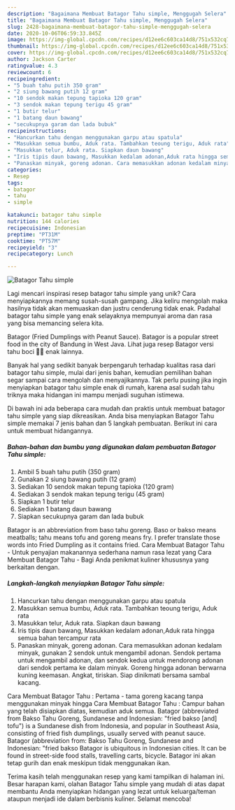```yaml
---
description: "Bagaimana Membuat Batagor Tahu simple, Menggugah Selera"
title: "Bagaimana Membuat Batagor Tahu simple, Menggugah Selera"
slug: 2428-bagaimana-membuat-batagor-tahu-simple-menggugah-selera
date: 2020-10-06T06:59:33.845Z
image: https://img-global.cpcdn.com/recipes/d12ee6c603ca14d8/751x532cq70/batagor-tahu-simple-foto-resep-utama.jpg
thumbnail: https://img-global.cpcdn.com/recipes/d12ee6c603ca14d8/751x532cq70/batagor-tahu-simple-foto-resep-utama.jpg
cover: https://img-global.cpcdn.com/recipes/d12ee6c603ca14d8/751x532cq70/batagor-tahu-simple-foto-resep-utama.jpg
author: Jackson Carter
ratingvalue: 4.3
reviewcount: 6
recipeingredient:
- "5 buah tahu putih 350 gram"
- "2 siung bawang putih 12 gram"
- "10 sendok makan tepung tapioka 120 gram"
- "3 sendok makan tepung terigu 45 gram"
- "1 butir telur"
- "1 batang daun bawang"
- "secukupnya garam dan lada bubuk"
recipeinstructions:
- "Hancurkan tahu dengan menggunakan garpu atau spatula"
- "Masukkan semua bumbu, Aduk rata. Tambahkan teoung terigu, Aduk rata"
- "Masukkan telur, Aduk rata. Siapkan daun bawang"
- "Iris tipis daun bawang, Masukkan kedalam adonan,Aduk rata hingga semua bahan tercampur rata"
- "Panaskan minyak, goreng adonan. Cara memasukkan adonan kedalam minyak, gunakan 2 sendok untuk mengambil adonan. Sendok pertama untuk mengambil adonan, dan sendok kedua untuk mendorong adonan dari sendok pertama ke dalam minyak. Goreng hingga adonan berwarna kuning keemasan. Angkat, tiriskan. Siap dinikmati bersama sambal kacang."
categories:
- Resep
tags:
- batagor
- tahu
- simple

katakunci: batagor tahu simple 
nutrition: 144 calories
recipecuisine: Indonesian
preptime: "PT31M"
cooktime: "PT57M"
recipeyield: "3"
recipecategory: Lunch

---
```



![Batagor Tahu simple](https://img-global.cpcdn.com/recipes/d12ee6c603ca14d8/751x532cq70/batagor-tahu-simple-foto-resep-utama.jpg)

Lagi mencari inspirasi resep batagor tahu simple yang unik? Cara menyiapkannya memang susah-susah gampang. Jika keliru mengolah maka hasilnya tidak akan memuaskan dan justru cenderung tidak enak. Padahal batagor tahu simple yang enak selayaknya mempunyai aroma dan rasa yang bisa memancing selera kita.

Batagor (Fried Dumplings with Peanut Sauce). Batagor is a popular street food in the city of Bandung in West Java. Lihat juga resep Batagor versi tahu boci 🍲😍 enak lainnya.

Banyak hal yang sedikit banyak berpengaruh terhadap kualitas rasa dari batagor tahu simple, mulai dari jenis bahan, kemudian pemilihan bahan segar sampai cara mengolah dan menyajikannya. Tak perlu pusing jika ingin menyiapkan batagor tahu simple enak di rumah, karena asal sudah tahu triknya maka hidangan ini mampu menjadi suguhan istimewa.


Di bawah ini ada beberapa cara mudah dan praktis untuk membuat batagor tahu simple yang siap dikreasikan. Anda bisa menyiapkan Batagor Tahu simple memakai 7 jenis bahan dan 5 langkah pembuatan. Berikut ini cara untuk membuat hidangannya.

<!--inarticleads1-->

##### Bahan-bahan dan bumbu yang digunakan dalam pembuatan Batagor Tahu simple:

1. Ambil 5 buah tahu putih (350 gram)
1. Gunakan 2 siung bawang putih (12 gram)
1. Sediakan 10 sendok makan tepung tapioka (120 gram)
1. Sediakan 3 sendok makan tepung terigu (45 gram)
1. Siapkan 1 butir telur
1. Sediakan 1 batang daun bawang
1. Siapkan secukupnya garam dan lada bubuk


Batagor is an abbreviation from baso tahu goreng. Baso or bakso means meatballs; tahu means tofu and goreng means fry. I prefer translate those words into Fried Dumpling as it contains fried. Cara Membuat Batagor Tahu - Untuk penyajian makanannya sederhana namun rasa lezat yang Cara Membuat Batagor Tahu - Bagi Anda penikmat kuliner khususnya yang berkaitan dengan. 

<!--inarticleads2-->

##### Langkah-langkah menyiapkan Batagor Tahu simple:

1. Hancurkan tahu dengan menggunakan garpu atau spatula
1. Masukkan semua bumbu, Aduk rata. Tambahkan teoung terigu, Aduk rata
1. Masukkan telur, Aduk rata. Siapkan daun bawang
1. Iris tipis daun bawang, Masukkan kedalam adonan,Aduk rata hingga semua bahan tercampur rata
1. Panaskan minyak, goreng adonan. Cara memasukkan adonan kedalam minyak, gunakan 2 sendok untuk mengambil adonan. Sendok pertama untuk mengambil adonan, dan sendok kedua untuk mendorong adonan dari sendok pertama ke dalam minyak. Goreng hingga adonan berwarna kuning keemasan. Angkat, tiriskan. Siap dinikmati bersama sambal kacang.


Cara Membuat Batagor Tahu : Pertama - tama goreng kacang tanpa menggunakan minyak hingga Cara Membuat Batagor Tahu : Campur bahan yang telah disiapkan diatas, kemudian aduk semua. Batagor (abbreviated from Bakso Tahu Goreng, Sundanese and Indonesian: &#34;fried bakso [and] tofu&#34;) is a Sundanese dish from Indonesia, and popular in Southeast Asia, consisting of fried fish dumplings, usually served with peanut sauce. Batagor (abbreviation from: Bakso Tahu Goreng, Sundanese and Indonesian: &#34;fried bakso Batagor is ubiquitous in Indonesian cities. It can be found in street-side food stalls, travelling carts, bicycle. Batagor ini akan tetap gurih dan enak meskipun tidak menggunakan ikan. 

Terima kasih telah menggunakan resep yang kami tampilkan di halaman ini. Besar harapan kami, olahan Batagor Tahu simple yang mudah di atas dapat membantu Anda menyiapkan hidangan yang lezat untuk keluarga/teman ataupun menjadi ide dalam berbisnis kuliner. Selamat mencoba!
